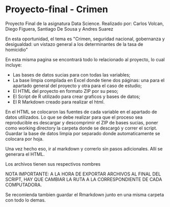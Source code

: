 # Proyecto-final - Crimen
Proyecto Final de la asignatura Data Science. Realizado por: Carlos Volcan, Diego Figuera, Santiago De Sousa y Andres Suarez

En esta oportunidad, el tema es "Crimen, seguridad nacional, gobernanza y desigualdad: un vistazo general a los determinantes de la tasa de homicidio"

En esta misma pagina se encontrará todo lo relacionado al proyecto, lo cual incluye:
- Las bases de datos sucias para con todas las variables;
- La base limpia compilada en Excel donde tiene dos páginas: una para el apartado general del proyecto y otra para el caso de estudio;
- El HTML del proyecto en formato ZIP por su peso;
- El Script de R utilizado para crear graficos y bases de datos;
- El R Markdown creado para realizar el html.

En el HTML se colocaron las fuentes de cada variable en el apartado de datos utilizados. Lo que se debe realizar para que el proceso sea reproducible es descargar y descomprimir el ZIP de bases sucias, poner como working directory la carpeta donde se descargó y correr el script. Guardar la base de datos limpia por separado donde automaticamente se colocara por hoja.

Una vez hecho eso, ir al markdown y correrlo sin pasos adicionales. Allí se generara el HTML.

Los archivos tienen sus respectivos nombres

NOTA IMPORTANTE: A LA HORA DE EXPORTAR ARCHIVOS AL FINAL DEL SCRIPT, HAY QUE CAMBIAR LA RUTA A LA CORRESPONDIENTE DE CADA COMPUTADORA.

Se recomienda tambien guardar el Rmarkdown junto en una misma carpeta con todo lo demas.
